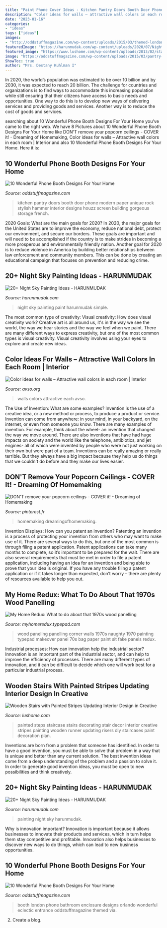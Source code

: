 ```yaml
---
title: "Paint Phone Cover Ideas - Kitchen Pantry Doors Booth Door Phone Modern Paper Unique Rock Stylish Hammer Interior Designs Houzz Screen Building Gorgeous Storage French"
description: "Color ideas for walls – attractive wall colors in each room"
date: "2023-01-16"
categories:
- "ideas"
tags: ["ideas"]
images:
- "http://oddstuffmagazine.com/wp-content/uploads/2015/03/themed-london-booth-orlando-650x865.jpg"
featuredImage: "https://harunmudak.com/wp-content/uploads/2020/07/Night-Sky-Painting-12-681x1024.jpg"
featured_image: "https://www.lushome.com/wp-content/uploads/2013/02/staircase-risers-steps-painting-stairs-decorating-5.jpg"
image: "https://oddstuffmagazine.com/wp-content/uploads/2015/03/pantry-doors-650x868.jpg"
ShowToc: true
author: "Mrs. Destany Kuhlman I"
---
```



In 2020, the world’s population was estimated to be over 10 billion and by 2030, it was expected to reach 20 billion. The challenge for countries and organizations is to find ways to accommodate this increasing population while still ensuring that their citizens have access to basic needs and opportunities. One way to do this is to develop new ways of delivering services and providing goods and services. Another way is to reduce the cost of goods and services.

	

		
searching about 10 Wonderful Phone Booth Designs For Your Home you've came to the right web. We have 8 Pictures about 10 Wonderful Phone Booth Designs For Your Home like DON&#039;T remove your popcorn ceilings - COVER it! - Dreaming of Homemaking, Color ideas for walls – Attractive wall colors in each room | Interior and also 10 Wonderful Phone Booth Designs For Your Home. Here it is:
		
    
## 10 Wonderful Phone Booth Designs For Your Home

<img loading=lazy src="https://oddstuffmagazine.com/wp-content/uploads/2015/03/pantry-doors-650x868.jpg" onerror="this.onerror=null;this.src='https://tse1.mm.bing.net/th?id=OIP.4ce4POMZja5Bkp5SWKGHLwHaJ4&amp;pid=15.1';" alt="10 Wonderful Phone Booth Designs For Your Home">

_Source: oddstuffmagazine.com_

>kitchen pantry doors booth door phone modern paper unique rock stylish hammer interior designs houzz screen building gorgeous storage french. 

	

2020 Goals: What are the main goals for 2020?
In 2020, the major goals for the United States are to improve the economy, reduce national debt, protect our environment, and secure our borders. These goals are important and will need to be accomplished if the country is to make strides in becoming a more prosperous and environmentally friendly nation. Another goal for 2020 is to reduce violence in America by building better relationships between law enforcement and community members. This can be done by creating an educational campaign that focuses on prevention and reducing crime.

    
## 20+ Night Sky Painting Ideas - HARUNMUDAK

<img loading=lazy src="https://harunmudak.com/wp-content/uploads/2020/07/Night-Sky-Painting-12-681x1024.jpg" onerror="this.onerror=null;this.src='https://tse1.mm.bing.net/th?id=OIP.gVl8eNZJbUKk1tNgsvcLnwHaLI&amp;pid=15.1';" alt="20+ Night Sky Painting Ideas - HARUNMUDAK">

_Source: harunmudak.com_

>night sky painting paint harunmudak simple. 

	

The most common type of creativity: Visual creativity: How does visual creativity work?
Creative art is all around us, it's in the way we see the world, the way we hear stories and the way we feel when we paint. There are many different ways to express creativity, but one of the most common types is visual creativity. Visual creativity involves using your eyes to explore and create new ideas.

    
## Color Ideas For Walls – Attractive Wall Colors In Each Room | Interior

<img loading=lazy src="http://www.avso.org/wp-content/uploads/files/3/7/9/color-ideas-for-walls-attractive-wall-colors-in-each-room-22-379.jpg" onerror="this.onerror=null;this.src='https://tse2.mm.bing.net/th?id=OIP.VWyDBKIrQ1_JrhZ4UCDN1wHaJ4&amp;pid=15.1';" alt="Color ideas for walls – Attractive wall colors in each room | Interior">

_Source: avso.org_

>walls colors attractive each avso. 

	

The Use of Invention: What are some examples?
Invention is the use of a creative idea, or a new method or process, to produce a product or service. Invention can come from anywhere: in your mind, in your backyard, on the internet, or even from someone you know. 
There are many examples of invention. For example, think about the wheel- an invention that changed the way we move around. There are also inventions that have had huge impacts on society and the world like the telephone, antibiotics, and jet engines- all of which were invented by people who were not just working on their own but were part of a team. 
Inventions can be really amazing or really terrible. But they always have a big impact because they help us do things that we couldn't do before and they make our lives easier.

    
## DON&#039;T Remove Your Popcorn Ceilings - COVER It! - Dreaming Of Homemaking

<img loading=lazy src="https://i.pinimg.com/736x/ca/8f/04/ca8f04eadd4b8b894efc069634789f7d.jpg" onerror="this.onerror=null;this.src='https://tse3.mm.bing.net/th?id=OIP.Qr5oip2xWlysxcviizScnAHaJ3&amp;pid=15.1';" alt="DON&#039;T remove your popcorn ceilings - COVER it! - Dreaming of Homemaking">

_Source: pinterest.fr_

>homemaking dreamingofhomemaking. 

	

Invention Displays: How can you patent an invention?
Patenting an invention is a process of protecting your invention from others who may want to make use of it. There are several ways to do this, but one of the most common is through filing a patent application. Patent applications can take many months to complete, so it’s important to be prepared for the wait. There are also several requirements that must be met in order to file a patent application, including having an idea for an invention and being able to prove that your idea is original. If you have any trouble filing a patent application or if it takes longer than expected, don’t worry – there are plenty of resources available to help you out.

    
## My Home Redux: What To Do About That 1970s Wood Panelling

<img loading=lazy src="https://myhomeredux.typepad.com/.a/6a00d834517dbf69e200e553da98048833-600wi" onerror="this.onerror=null;this.src='https://tse2.mm.bing.net/th?id=OIP.v4cZ1hU7G5nqQvFicVcslgHaLH&amp;pid=15.1';" alt="My Home Redux: What to do about that 1970s wood panelling">

_Source: myhomeredux.typepad.com_

>wood paneling panelling corner walls 1970s naughty 1970 painting typepad makeover panel 70s bag paper paint sit fake panels redux. 

	

Industrial processes: How can innovation help the industrial sector?
Innovation is an important part of the industrial sector, and can help to improve the efficiency of processes. There are many different types of innovation, and it can be difficult to decide which one will work best for a particular industrial process.

    
## Wooden Stairs With Painted Stripes Updating Interior Design In Creative

<img loading=lazy src="https://www.lushome.com/wp-content/uploads/2013/02/staircase-risers-steps-painting-stairs-decorating-5.jpg" onerror="this.onerror=null;this.src='https://tse3.mm.bing.net/th?id=OIP.TJOkbBPQWxVOfYxid17vTgAAAA&amp;pid=15.1';" alt="Wooden Stairs with Painted Stripes Updating Interior Design in Creative">

_Source: lushome.com_

>painted steps staircase stairs decorating stair decor interior creative stripes painting wooden runner updating risers diy staircases paint decoration plan. 

	

Inventions are born from a problem that someone has identified. In order to have a good invention, you must be able to solve that problem in a way that is unique and better than any current solution. The best invention ideas come from a deep understanding of the problem and a passion to solve it. In order to generate good invention ideas, you must be open to new possibilities and think creatively.

    
## 20+ Night Sky Painting Ideas - HARUNMUDAK

<img loading=lazy src="https://harunmudak.com/wp-content/uploads/2020/07/Night-Sky-Painting-10-1-812x1024.jpg" onerror="this.onerror=null;this.src='https://tse3.mm.bing.net/th?id=OIP.GDQmmtVRh8IujIhpzUcbuQHaJV&amp;pid=15.1';" alt="20+ Night Sky Painting Ideas - HARUNMUDAK">

_Source: harunmudak.com_

>painting night sky harunmudak. 

	

Why is innovation important?
Innovation is important because it allows businesses to innovate their products and services, which in turn helps them stay competitive and profitable. Innovation also helps businesses to discover new ways to do things, which can lead to new business opportunities.

    
## 10 Wonderful Phone Booth Designs For Your Home

<img loading=lazy src="http://oddstuffmagazine.com/wp-content/uploads/2015/03/themed-london-booth-orlando-650x865.jpg" onerror="this.onerror=null;this.src='https://tse4.mm.bing.net/th?id=OIP.fbfhLj-qh2mJiKXsb7Wi3gHaJ2&amp;pid=15.1';" alt="10 Wonderful Phone Booth Designs For Your Home">

_Source: oddstuffmagazine.com_

>booth london phone bathroom enclosure designs orlando wonderful eclectic entrance oddstuffmagazine themed via. 

	

2. Create a blog.

